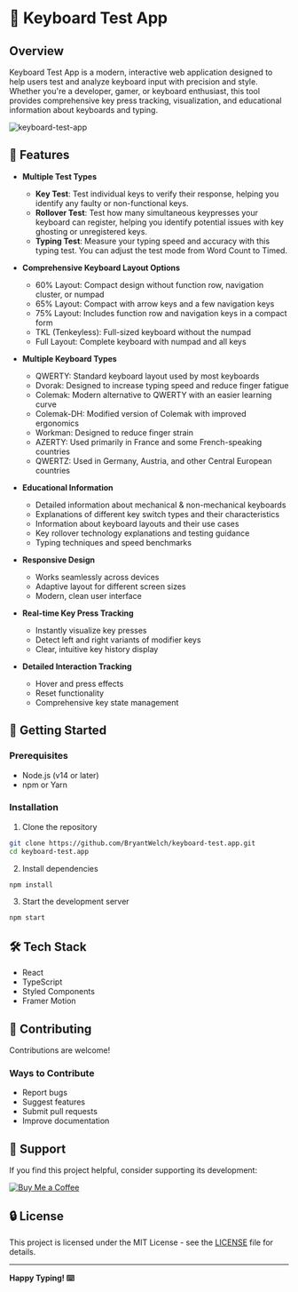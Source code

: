 # 🎹 Keyboard Test App

## Overview

Keyboard Test App is a modern, interactive web application designed to help users test and analyze keyboard input with precision and style. Whether you're a developer, gamer, or keyboard enthusiast, this tool provides comprehensive key press tracking, visualization, and educational information about keyboards and typing.

![keyboard-test-app](https://github.com/user-attachments/assets/6431572d-df37-44dc-84b0-9410a10b8e63)


## 🌟 Features

- **Multiple Test Types**
  - **Key Test**: Test individual keys to verify their response, helping you identify any faulty or non-functional keys.
  - **Rollover Test**: Test how many simultaneous keypresses your keyboard can register, helping you identify potential issues with key ghosting or unregistered keys.
  - **Typing Test**: Measure your typing speed and accuracy with this typing test. You can adjust the test mode from Word Count to Timed. 

- **Comprehensive Keyboard Layout Options**
  - 60% Layout: Compact design without function row, navigation cluster, or numpad
  - 65% Layout: Compact with arrow keys and a few navigation keys
  - 75% Layout: Includes function row and navigation keys in a compact form
  - TKL (Tenkeyless): Full-sized keyboard without the numpad
  - Full Layout: Complete keyboard with numpad and all keys

- **Multiple Keyboard Types**
  - QWERTY: Standard keyboard layout used by most keyboards
  - Dvorak: Designed to increase typing speed and reduce finger fatigue
  - Colemak: Modern alternative to QWERTY with an easier learning curve
  - Colemak-DH: Modified version of Colemak with improved ergonomics
  - Workman: Designed to reduce finger strain
  - AZERTY: Used primarily in France and some French-speaking countries
  - QWERTZ: Used in Germany, Austria, and other Central European countries

- **Educational Information**
  - Detailed information about mechanical & non-mechanical keyboards
  - Explanations of different key switch types and their characteristics
  - Information about keyboard layouts and their use cases
  - Key rollover technology explanations and testing guidance
  - Typing techniques and speed benchmarks

- **Responsive Design**
  - Works seamlessly across devices
  - Adaptive layout for different screen sizes
  - Modern, clean user interface

- **Real-time Key Press Tracking**
  - Instantly visualize key presses
  - Detect left and right variants of modifier keys
  - Clear, intuitive key history display

- **Detailed Interaction Tracking**
  - Hover and press effects
  - Reset functionality
  - Comprehensive key state management

## 🚀 Getting Started

### Prerequisites

- Node.js (v14 or later)
- npm or Yarn

### Installation

1. Clone the repository
```bash
git clone https://github.com/BryantWelch/keyboard-test.app.git
cd keyboard-test.app
```

2. Install dependencies
```bash
npm install
```

3. Start the development server
```bash
npm start
```

## 🛠 Tech Stack

- React
- TypeScript
- Styled Components
- Framer Motion

## 🤝 Contributing

Contributions are welcome!

### Ways to Contribute
- Report bugs
- Suggest features
- Submit pull requests
- Improve documentation

## 💖 Support

If you find this project helpful, consider supporting its development:

[![Buy Me a Coffee](https://storage.ko-fi.com/cdn/kofi5.png)](https://ko-fi.com/V7V01A0SJC)

## 🔒 License

This project is licensed under the MIT License - see the [LICENSE](LICENSE) file for details.

---

**Happy Typing! ⌨️**
